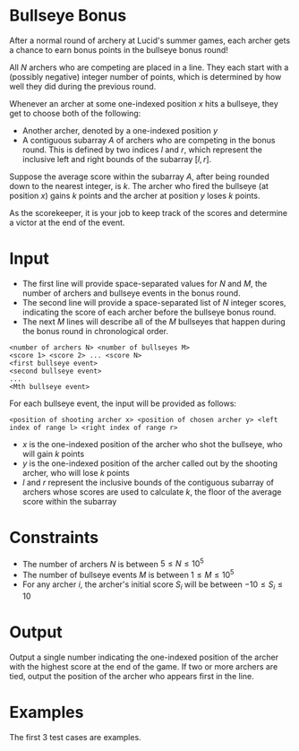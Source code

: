 # Bullseye Bonus

After a normal round of archery at Lucid's summer games, each archer gets a chance to earn bonus points in the bullseye bonus round!

All $N$ archers who are competing are placed in a line.
They each start with a (possibly negative) integer number of points, which is determined by how well they did during the previous round.

Whenever an archer at some one-indexed position $x$ hits a bullseye, they get to choose both of the following:
- Another archer, denoted by a one-indexed position $y$
- A contiguous subarray $A$ of archers who are competing in the bonus round. This is defined by two indices $l$ and $r$, which represent the inclusive left and right bounds of the subarray $[l,r]$.

Suppose the average score within the subarray $A$, after being rounded down to the nearest integer, is $k$.
The archer who fired the bullseye (at position $x$) gains $k$ points and the archer at position $y$ loses $k$ points.

As the scorekeeper, it is your job to keep track of the scores and determine a victor at the end of the event.

# Input
- The first line will provide space-separated values for $N$ and $M$, the number of archers and bullseye events in the bonus round.
- The second line will provide a space-separated list of $N$ integer scores, indicating the score of each archer before the bullseye bonus round.
- The next $M$ lines will describe all of the $M$ bullseyes that happen during the bonus round in chronological order. 
```
<number of archers N> <number of bullseyes M>
<score 1> <score 2> ... <score N>
<first bullseye event>
<second bullseye event>
...
<Mth bullseye event>
```

For each bullseye event, the input will be provided as follows:
```
<position of shooting archer x> <position of chosen archer y> <left index of range l> <right index of range r>
```
- $x$ is the one-indexed position of the archer who shot the bullseye, who will gain $k$ points
- $y$ is the one-indexed position of the archer called out by the shooting archer, who will lose $k$ points
- $l$ and $r$ represent the inclusive bounds of the contiguous subarray of archers whose scores are used to calculate $k$, the floor of the average score within the subarray

# Constraints
* The number of archers $N$ is between $5 \leq N \leq 10^5$
* The number of bullseye events $M$ is between $1 \leq M \leq 10^5$
* For any archer $i$, the archer's initial score $S_i$ will be between $-10 \leq S_i \leq 10$

# Output
Output a single number indicating the one-indexed position of the archer with the highest score at the end of the game.
If two or more archers are tied, output the position of the archer who appears first in the line.

# Examples
The first 3 test cases are examples.